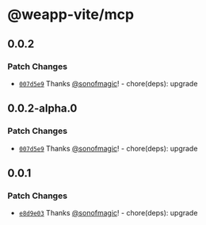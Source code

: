 # @weapp-vite/mcp

## 0.0.2

### Patch Changes

- [`007d5e9`](https://github.com/weapp-vite/weapp-vite/commit/007d5e961d751f8f3ab3966595fe9970876d7f8a) Thanks [@sonofmagic](https://github.com/sonofmagic)! - chore(deps): upgrade

## 0.0.2-alpha.0

### Patch Changes

- [`007d5e9`](https://github.com/weapp-vite/weapp-vite/commit/007d5e961d751f8f3ab3966595fe9970876d7f8a) Thanks [@sonofmagic](https://github.com/sonofmagic)! - chore(deps): upgrade

## 0.0.1

### Patch Changes

- [`e8d9e03`](https://github.com/weapp-vite/weapp-vite/commit/e8d9e03b9508eabde1a43245eecd3408a757413b) Thanks [@sonofmagic](https://github.com/sonofmagic)! - chore(deps): upgrade
